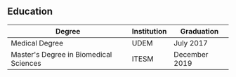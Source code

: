 ## Education

Degree | Institution | Graduation
--- | --- | ---
Medical Degree | UDEM | July 2017
Master's Degree in Biomedical Sciences | ITESM | December 2019
